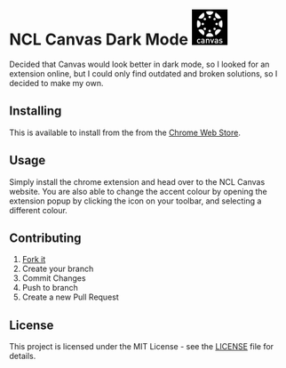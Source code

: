 # NCL Canvas Dark Mode ![Icon](https://raw.githubusercontent.com/Owningle/NCL-Canvas-Dark-Mode/main/plugin/icons/icon64.png)

Decided that Canvas would look better in dark mode, so I looked for an extension
online, but I could only find outdated and broken solutions, so I decided to
make my own.

## Installing

This is available to install from the from the [Chrome Web Store](https://chrome.google.com/webstore/detail/canvas-ncl-dark-mode/neodbaonlenfpcjkljkilpnhhjcgoffm).

## Usage

Simply install the chrome extension and head over to the NCL Canvas website. You
are also able to change the accent colour by opening the extension popup by
clicking the icon on your toolbar, and selecting a different colour.

## Contributing

1. [Fork it](https://github.com/Owningle/NCL-Canvas-Dark-Mode/fork)
2. Create your branch
3. Commit Changes
4. Push to branch
5. Create a new Pull Request

## License

This project is licensed under the MIT License - see the
[LICENSE](https://github.com/Owningle/NCL-Canvas-Dark-Mode/blob/main/LICENSE)
file for details.
